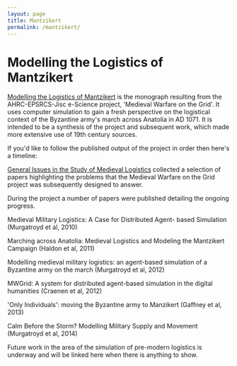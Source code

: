 ```yaml
---
layout: page
title: Mantzikert
permalink: /mantzikert/
---
```


# Modelling the Logistics of Mantzikert
[Modelling the Logistics of Mantzikert](https://www.archaeopress.com/Archaeopress/Products/9781803277998) is the monograph resulting from the AHRC-EPSRCS-Jisc e-Science project, 'Medieval Warfare on the Grid'. It uses computer simulation to gain a fresh perspective on the logistical context of the Byzantine army's march across Anatolia in AD 1071. It is intended to be a synthesis of the project and subsequent work, which made more extensive use of 19th century sources.

If you'd like to follow the published output of the project in order then here's a timeline:

[General Issues in the Study of Medieval Logistics](https://brill.com/edcollbook/title/12491) collected a selection of papers highlighting the problems that the Medieval Warfare on the Grid project was subsequently designed to answer.

During the project a number of papers were published detailing the ongoing progress. 

Medieval Military Logistics: A Case for Distributed Agent- based Simulation (Murgatroyd et al, 2010)

Marching across Anatolia: Medieval Logistics and Modeling the Mantzikert Campaign (Haldon et al, 2011)

Modelling medieval military logistics: an agent-based simulation of a Byzantine army on the march (Murgatroyd et al, 2012)

MWGrid: A system for distributed agent-based simulation in the digital humanities (Craenen et al, 2012)

'Only Individuals': moving the Byzantine army to Manzikert (Gaffney et al, 2013)

Calm Before the Storm? Modelling Military Supply and Movement (Murgatroyd et al, 2014)


Future work in the area of the simulation of pre-modern logistics is underway and will be linked here when there is anything to show.
